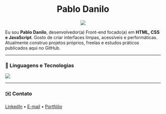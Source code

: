 
<h1 align="center">Pablo Danilo</h1>

<p align="center">
  <img src="https://img.shields.io/badge/Desenvolvedor(a)-Front%20End-0A66C2?style=for-the-badge" />
</p>

Eu sou <b>Pablo Danilo</b>, desenvolvedor(a) Front-end focado(a) em **HTML, CSS e JavaScript**. 
Gosto de criar interfaces limpas, acessíveis e performáticas.  
Atualmente construo projetos próprios, freelas e estudos práticos publicados aqui no GitHub.
  
---

### 🔧 Linguagens e Tecnologias
<p>
  <img src="https://skillicons.dev/icons?i=html,css,js,ts,react,vite,tailwind,sass,figma,git,github" />
</p>

---

### ✉️ Contato
[LinkedIn]([https://www.linkedin.com/in/<seu-linkedin>/](https://www.linkedin.com/in/pablo-danilo-974587335/)) • [E-mail](mailto:pablodanilo2007@gmail.com) • [Portfólio](https://<seu-dominio>)

